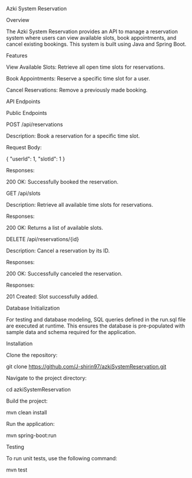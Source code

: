 Azki System Reservation

Overview

The Azki System Reservation provides an API to manage a reservation system where users can view available slots, book appointments, and cancel existing bookings. This system is built using Java and Spring Boot.

Features

View Available Slots: Retrieve all open time slots for reservations.

Book Appointments: Reserve a specific time slot for a user.

Cancel Reservations: Remove a previously made booking.

API Endpoints

Public Endpoints

POST /api/reservations

Description: Book a reservation for a specific time slot.

Request Body:

{
  "userId": 1,
  "slotId": 1
}

Responses:

200 OK: Successfully booked the reservation.


GET /api/slots

Description: Retrieve all available time slots for reservations.

Responses:

200 OK: Returns a list of available slots.


DELETE /api/reservations/{id}

Description: Cancel a reservation by its ID.

Responses:

200 OK: Successfully canceled the reservation.

Responses:

201 Created: Slot successfully added.

Database Initialization

For testing and database modeling, SQL queries defined in the run.sql file are executed at runtime. This ensures the database is pre-populated with sample data and schema required for the application.

Installation

Clone the repository:

git clone https://github.com/J-shirin97/azkiSystemReservation.git

Navigate to the project directory:

cd azkiSystemReservation

Build the project:

mvn clean install

Run the application:

mvn spring-boot:run

Testing

To run unit tests, use the following command:

mvn test

